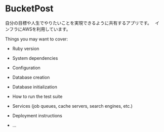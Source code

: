 # BucketPost

自分の目標や人生でやりたいことを実現できるように共有するアプリです。　
インフラにAWSを利用しています。

Things you may want to cover:

* Ruby version

* System dependencies

* Configuration

* Database creation

* Database initialization

* How to run the test suite

* Services (job queues, cache servers, search engines, etc.)

* Deployment instructions

* ...
